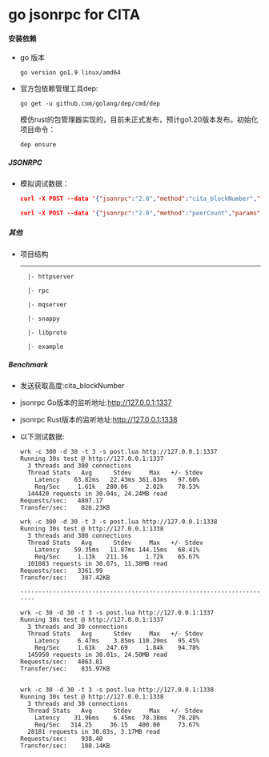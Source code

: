 # go jsonrpc for CITA


#### 安装依赖

* go 版本
    ```
    go version go1.9 linux/amd64
    ```

* 官方包依赖管理工具dep:
    ```
    go get -u github.com/golang/dep/cmd/dep
    ```

   模仿rust的包管理器实现的，目前未正式发布，预计go1.20版本发布。初始化项目命令：

    ```
    dep ensure
    ```

##### JSONRPC

* 模拟调试数据：

    ``` json
    curl -X POST --data '{"jsonrpc":"2.0","method":"cita_blockNumber","params":[],"id":74}' 127.0.0.1:1337 | jq

    curl -X POST --data '{"jsonrpc":"2.0","method":"peerCount","params":[],"id":74}' 127.0.0.1:1337 | jq
    ```

##### 其他

* 项目结构
    
    ----
        |- httpserver

        |- rpc

        |- mqserver

        |- snappy

        |- libproto

        |- example


##### Benchmark
* 发送获取高度:cita_blockNumber
* jsonrpc Go版本的监听地址:http://127.0.0.1:1337
* jsonrpc Rust版本的监听地址:http://127.0.0.1:1338
* 以下测试数据:

    ```
    wrk -c 300 -d 30 -t 3 -s post.lua http://127.0.0.1:1337
    Running 30s test @ http://127.0.0.1:1337
      3 threads and 300 connections
      Thread Stats   Avg      Stdev     Max   +/- Stdev
        Latency    63.82ms   22.43ms 361.83ms   97.60%
        Req/Sec     1.61k   280.06     2.02k    78.53%
      144420 requests in 30.04s, 24.24MB read
    Requests/sec:   4807.17
    Transfer/sec:    826.23KB

    wrk -c 300 -d 30 -t 3 -s post.lua http://127.0.0.1:1338
    Running 30s test @ http://127.0.0.1:1338
      3 threads and 300 connections
      Thread Stats   Avg      Stdev     Max   +/- Stdev
        Latency    59.35ms   11.87ms 144.15ms   68.41%
        Req/Sec     1.13k   211.36     1.72k    65.67%
      101083 requests in 30.07s, 11.38MB read
    Requests/sec:   3361.99
    Transfer/sec:    387.42KB

    -----------------------------------------------------------------------

    wrk -c 30 -d 30 -t 3 -s post.lua http://127.0.0.1:1337
    Running 30s test @ http://127.0.0.1:1337
      3 threads and 30 connections
      Thread Stats   Avg      Stdev     Max   +/- Stdev
        Latency     6.47ms    3.85ms 110.29ms   95.45%
        Req/Sec     1.63k   247.69     1.84k    94.78%
      145950 requests in 30.01s, 24.50MB read
    Requests/sec:   4863.81
    Transfer/sec:    835.97KB


    wrk -c 30 -d 30 -t 3 -s post.lua http://127.0.0.1:1338
    Running 30s test @ http://127.0.0.1:1338
      3 threads and 30 connections
      Thread Stats   Avg      Stdev     Max   +/- Stdev
        Latency    31.96ms    6.45ms  78.38ms   78.28%
        Req/Sec   314.25     36.15   400.00     73.67%
      28181 requests in 30.03s, 3.17MB read
    Requests/sec:    938.40
    Transfer/sec:    108.14KB

    ```